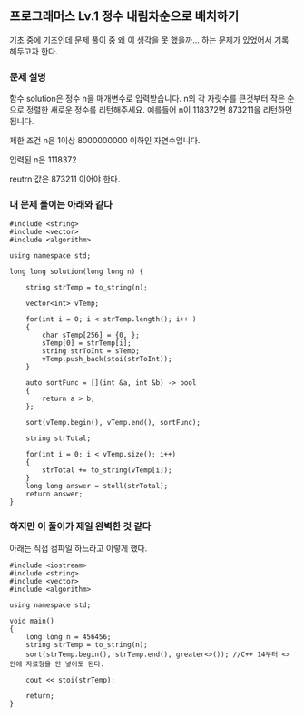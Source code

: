 ## 프로그래머스 Lv.1 정수 내림차순으로 배치하기
기초 중에 기초인데 문제 풀이 중 왜 이 생각을 못 했을까... 하는 문제가 있었어서 기록해두고자 한다.

### 문제 설명
함수 solution은 정수 n을 매개변수로 입력받습니다. n의 각 자릿수를 큰것부터 작은 순으로 정렬한 새로운 정수를 리턴해주세요. 예를들어 n이 118372면 873211을 리턴하면 됩니다.

제한 조건
n은 1이상 8000000000 이하인 자연수입니다.

입력된 n은 1118372

reutrn 값은 873211 이어야 한다.

### 내 문제 풀이는 아래와 같다
```
#include <string>
#include <vector>
#include <algorithm>

using namespace std;

long long solution(long long n) {
    
    string strTemp = to_string(n);
    
    vector<int> vTemp;
    
    for(int i = 0; i < strTemp.length(); i++ )
    {
		char sTemp[256] = {0, };
		sTemp[0] = strTemp[i];
		string strToInt = sTemp;
		vTemp.push_back(stoi(strToInt));
    }
    
    auto sortFunc = [](int &a, int &b) -> bool
    {
        return a > b;
    };
    
    sort(vTemp.begin(), vTemp.end(), sortFunc);
    
    string strTotal;
    
    for(int i = 0; i < vTemp.size(); i++)
    {
        strTotal += to_string(vTemp[i]);
    }
    long long answer = stoll(strTotal);
    return answer;
}
```

### 하지만 이 풀이가 제일 완벽한 것 같다

아래는 직접 컴파일 하느라고 이렇게 했다.

```
#include <iostream>
#include <string>
#include <vector>
#include <algorithm>

using namespace std;

void main()
{
	long long n = 456456;
	string strTemp = to_string(n);
	sort(strTemp.begin(), strTemp.end(), greater<>()); //C++ 14부터 <> 안에 자료형을 안 넣어도 된다.

	cout << stoi(strTemp);

	return;
}
```
